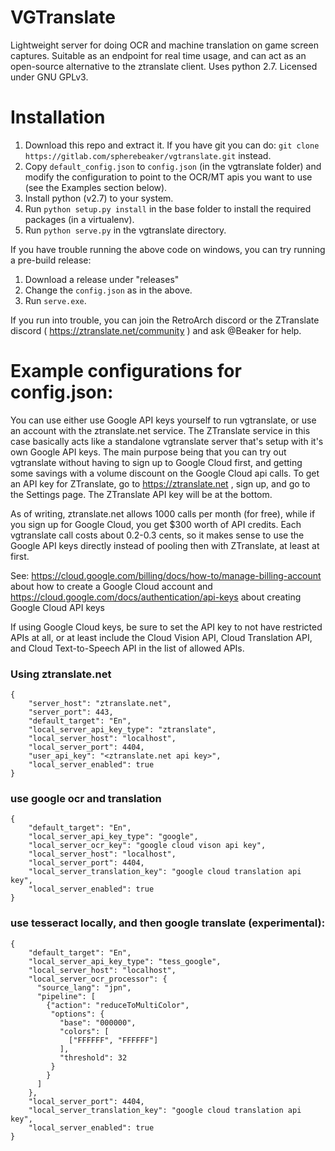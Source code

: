 # VGTranslate

Lightweight server for doing OCR and machine translation on game screen captures.  Suitable as an endpoint for real time usage, and can act as an open-source alternative to the ztranslate client.  Uses python 2.7.  Licensed under GNU GPLv3.

# Installation

1. Download this repo and extract it.  If you have git you can do: `git clone https://gitlab.com/spherebeaker/vgtranslate.git` instead.
2. Copy `default_config.json` to `config.json` (in the vgtranslate folder) and modify the configuration to point to the OCR/MT apis you want to use (see the Examples section below).
3. Install python (v2.7) to your system.
4. Run `python setup.py install` in the base folder to install the required packages (in a virtualenv).
5. Run `python serve.py` in the vgtranslate directory.

If you have trouble running the above code on windows, you can try running a pre-build release:

1. Download a release under "releases"
2. Change the `config.json` as in the above.
3. Run `serve.exe`.

If you run into trouble, you can join the RetroArch discord or the ZTranslate discord ( https://ztranslate.net/community ) and ask @Beaker for help.


# Example configurations for config.json:

You can use either use Google API keys yourself to run vgtranslate, or use an account with the ztranslate.net service.  The ZTranslate service in this case basically acts like a standalone vgtranslate server that's setup with it's own Google API keys.  The main purpose being that you can try out vgtranslate without having to sign up to Google Cloud first, and getting some savings with a volume discount on the Google Cloud api calls.  To get an API key for ZTranslate, go to https://ztranslate.net , sign up, and go to the Settings page.  The ZTranslate API key will be at the bottom.

As of writing, ztranslate.net allows 1000 calls per month (for free), while if you sign up for Google Cloud, you get $300 worth of API credits.  Each vgtranslate call costs about 0.2-0.3 cents, so it makes sense to use the Google API keys directly instead of pooling then with ZTranslate, at least at first.

See: https://cloud.google.com/billing/docs/how-to/manage-billing-account about how to create a Google Cloud account and https://cloud.google.com/docs/authentication/api-keys about creating Google Cloud API keys

If using Google Cloud keys, be sure to set the API key to not have restricted APIs at all, or at least include the Cloud Vision API, Cloud Translation API, and Cloud Text-to-Speech API in the list of allowed APIs. 

### Using ztranslate.net
```
{
    "server_host": "ztranslate.net",
    "server_port": 443,
    "default_target": "En",
    "local_server_api_key_type": "ztranslate",
    "local_server_host": "localhost",
    "local_server_port": 4404,
    "user_api_key": "<ztranslate.net api key>",
    "local_server_enabled": true
}
```

### use google ocr and translation
```
{
    "default_target": "En",
    "local_server_api_key_type": "google",
    "local_server_ocr_key": "google cloud vison api key",
    "local_server_host": "localhost",
    "local_server_port": 4404,
    "local_server_translation_key": "google cloud translation api key",
    "local_server_enabled": true
}
```

### use tesseract locally, and then google translate (experimental):
```
{
    "default_target": "En",
    "local_server_api_key_type": "tess_google",
    "local_server_host": "localhost",
    "local_server_ocr_processor": {
      "source_lang": "jpn",
      "pipeline": [
        {"action": "reduceToMultiColor",
         "options": {
           "base": "000000",
           "colors": [
             ["FFFFFF", "FFFFFF"]
           ],
           "threshold": 32
         }
        }
      ]
    },
    "local_server_port": 4404,
    "local_server_translation_key": "google cloud translation api key",
    "local_server_enabled": true
}
```


